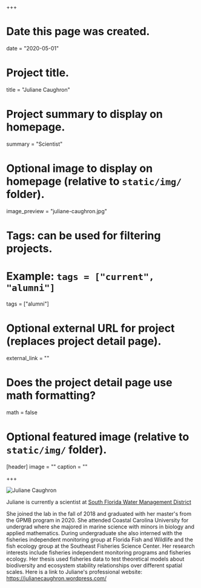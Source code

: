 +++
# Date this page was created.
date = "2020-05-01"

# Project title.
title = "Juliane Caughron"

# Project summary to display on homepage.
summary = "Scientist"

# Optional image to display on homepage (relative to `static/img/` folder).
image_preview = "juliane-caughron.jpg"

# Tags: can be used for filtering projects.
# Example: `tags = ["current", "alumni"]`
tags = ["alumni"]

# Optional external URL for project (replaces project detail page).
external_link = ""

# Does the project detail page use math formatting?
math = false

# Optional featured image (relative to `static/img/` folder).
[header]
image = ""
caption = ""

+++

![Juliane Caughron](/img/juliane-waterfall.jpg)

Juliane is currently a scientist at [South Florida Water Management District](https://www.linkedin.com/in/juliane-caughron-1059941aa/)

She joined the lab in the fall of 2018 and graduated with her master's from the GPMB program in 2020. 
She attended Coastal Carolina University for undergrad where she majored in marine science with minors in biology and applied mathematics.
During undergraduate she also interned with the fisheries independent
monitoring group at Florida Fish and Wildlife and the fish ecology group at the Southeast Fisheries Science Center. 
Her research interests include fisheries independent monitoring programs and fisheries ecology.
Her thesis used fisheries data to test theoretical models about biodiversity and ecosystem stability relationships over different spatial scales.
Here is a link to Juliane's professional website: https://julianecaughron.wordpress.com/ 
